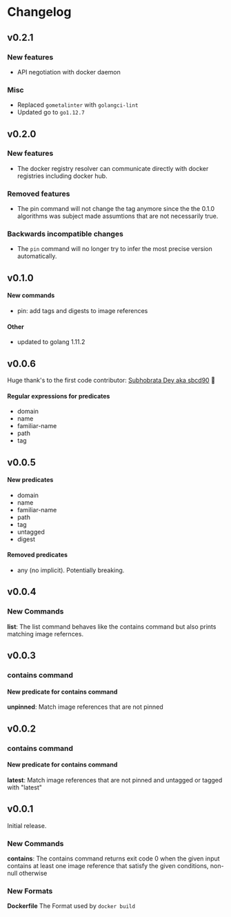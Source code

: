 # Changelog

## v0.2.1

### New features

* API negotiation with docker daemon

### Misc

* Replaced `gometalinter` with `golangci-lint` 
* Updated go to `go1.12.7`

## v0.2.0

### New features

* The docker registry resolver can communicate directly with docker registries
  including docker hub.

### Removed features

* The pin command will not change the tag anymore since the the 0.1.0 algorithms
  was subject made assumtions that are not necessarily true.

### Backwards incompatible changes

* The `pin` command will no longer try to infer the most precise version automatically.

## v0.1.0

#### New commands
* pin: add tags and digests to image references

#### Other
* updated to golang 1.11.2

## v0.0.6

Huge thank's to the first code contributor: [Subhobrata Dey aka sbcd90](https://github.com/sbcd90) :clap:

#### Regular expressions for predicates
* domain
* name
* familiar-name
* path
* tag

## v0.0.5
#### New predicates
* domain
* name
* familiar-name
* path
* tag
* untagged
* digest
#### Removed predicates
* any (no implicit). Potentially breaking.

## v0.0.4

### New Commands

**list**: The list command behaves like the contains command but also prints matching image refernces.

## v0.0.3

### contains command
#### New predicate for contains command

**unpinned**: Match image references that are not pinned

## v0.0.2

### contains command
#### New predicate for contains command

**latest**: Match image references that are not pinned and untagged or tagged with "latest"

## v0.0.1

Initial release.

### New Commands

**contains**: The contains command returns exit code 0 when the given input contains at least one image reference that satisfy the given conditions, non-null otherwise

### New Formats

**Dockerfile** The Format used by `docker build`
